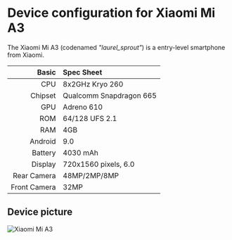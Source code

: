 Device configuration for Xiaomi Mi A3
=========================================

The Xiaomi Mi A3 (codenamed _"laurel_sprout"_) is a entry-level smartphone from Xiaomi.

Basic   | Spec Sheet
-------:|:----------
CPU     | 8x2GHz Kryo 260
Chipset | Qualcomm Snapdragon 665
GPU     | Adreno 610
ROM     | 64/128 UFS 2.1
RAM     | 4GB
Android | 9.0
Battery | 4030 mAh
Display | 720x1560 pixels, 6.0
Rear Camera  | 48MP/2MP/8MP
Front Camera | 32MP

## Device picture
![Xiaomi Mi A3](https://i01.appmifile.com/webfile/globalimg/products/pc/mi-a3/MIA3_02.jpg "Xiaomi Mi A3")
